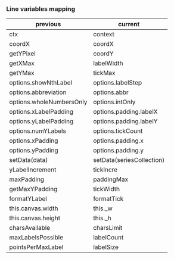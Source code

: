 ### Line variables mapping

| previous | current |
| -------- | ------- |
| ctx | context |
| coordX | coordX |
| getYPixel | coordY |
| getXMax | labelWidth |
| getYMax | tickMax |
| options.showNthLabel | options.labelStep |
| options.abbreviation | options.abbr |
| options.wholeNumbersOnly | options.intOnly |
| options.xLabelPadding | options.padding.labelX |
| options.yLabelPadding | options.padding.labelY |
| options.numYLabels | options.tickCount |
| options.xPadding | options.padding.x |
| options.yPadding | options.padding.y |
| setData(data) | setData(seriesCollection) |
| yLabelIncrement | tickIncre |
| maxPadding | paddingMax |
| getMaxYPadding | tickWidth |
| formatYLabel | formatTick |
| this.canvas.width  | this._w |
| this.canvas.height | this._h |
| charsAvailable | charsLimit |
| maxLabelsPossible | labelCount |
| pointsPerMaxLabel | labelSize  |
